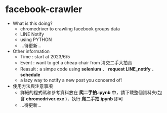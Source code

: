 # facebook-crawler

- What is this doing?
  - chromedriver to crawling facebook groups data
  - LINE Notify
  - using PYTHON
  - ...待更新...
- Other information
  - Time : start at 2023/6/5 
  - Event : want to get a cheap chair from 清交二手大拍賣
  - Reasult : a simpe code using **selenium** 、 **request LINE_notify** 、 **schedule**
  - a lazy way to notify a new post you concernd of!
-  使用方法與注意事項
   -  詳細的程式碼和參考資料放在 **爬二手拍.ipynb** 中，請下載整個資料夾(包含 **chromedriver.exe** )，執行 **爬二手拍.ipynb** 即可
   -  ...待更新...